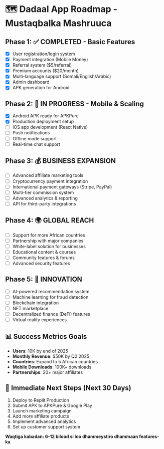
# 🗺️ Dadaal App Roadmap - Mustaqbalka Mashruuca

## Phase 1: ✅ COMPLETED - Basic Features
- [x] User registration/login system
- [x] Payment integration (Mobile Money)
- [x] Referral system ($5/referral)
- [x] Premium accounts ($20/month)
- [x] Multi-language support (Somali/English/Arabic)
- [x] Admin dashboard
- [x] APK generation for Android

## Phase 2: 🔄 IN PROGRESS - Mobile & Scaling
- [x] Android APK ready for APKPure
- [x] Production deployment setup
- [ ] iOS app development (React Native)
- [ ] Push notifications
- [ ] Offline mode support
- [ ] Real-time chat support

## Phase 3: 💰 BUSINESS EXPANSION
- [ ] Advanced affiliate marketing tools
- [ ] Cryptocurrency payment integration
- [ ] International payment gateways (Stripe, PayPal)
- [ ] Multi-tier commission system
- [ ] Advanced analytics & reporting
- [ ] API for third-party integrations

## Phase 4: 🌍 GLOBAL REACH
- [ ] Support for more African countries
- [ ] Partnership with major companies
- [ ] White-label solution for businesses
- [ ] Educational content & courses
- [ ] Community features & forums
- [ ] Advanced security features

## Phase 5: 🚀 INNOVATION
- [ ] AI-powered recommendation system
- [ ] Machine learning for fraud detection
- [ ] Blockchain integration
- [ ] NFT marketplace
- [ ] Decentralized finance (DeFi) features
- [ ] Virtual reality experiences

## 📊 Success Metrics Goals
- **Users**: 10K by end of 2025
- **Monthly Revenue**: $50K by Q2 2025
- **Countries**: Expand to 5 African countries
- **Mobile Downloads**: 100K+ downloads
- **Partnerships**: 20+ major affiliates

## 🎯 Immediate Next Steps (Next 30 Days)
1. Deploy to Replit Production
2. Submit APK to APKPure & Google Play
3. Launch marketing campaign
4. Add more affiliate products
5. Implement advanced analytics
6. Set up customer support system

**Waqtiga kabadan: 6-12 bilood si loo dhammeystiro dhammaan features-ka**
